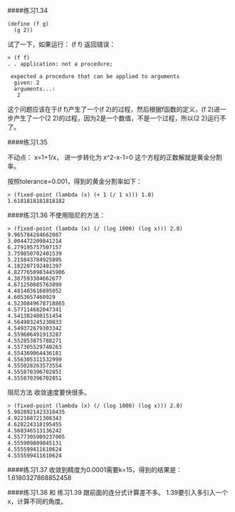 ####练习1.34
```racket
(define (f g)
  (g 2))
```
试了一下，如果运行：
(f f)
返回错误：
```racket
> (f f)
. . application: not a procedure;

 expected a procedure that can be applied to arguments
  given: 2
  arguments...:
   2
```
这个问题应该在于(f f)产生了一个(f 2)的过程，然后根据f函数的定义，(f 2)进一步产生了一个(2 2)的过程，因为2是一个数值，不是一个过程，所以(2 2)运行不了。

####练习1.35

不动点：
x=1+1/x，
进一步转化为
x^2-x-1=0
这个方程的正数解就是黄金分割率。

按照tolerance=0.001，得到的黄金分割率如下：
```racket
> (fixed-point (lambda (x) (+ 1 (/ 1 x))) 1.0)
1.6181818181818182
```
####练习1.36
不使用阻尼的方法：
```racket
> (fixed-point (lambda (x) (/ (log 1000) (log x))) 2.0)
9.965784284662087
3.004472209841214
6.279195757507157
3.759850702401539
5.215843784925895
4.182207192401397
4.8277650983445906
4.387593384662677
4.671250085763899
4.481403616895052
4.6053657460929
4.5230849678718865
4.577114682047341
4.541382480151454
4.564903245230833
4.549372679303342
4.559606491913287
4.552853875788271
4.557305529748263
4.554369064436181
4.556305311532999
4.555028263573554
4.555870396702851
4.555870396702851
```
阻尼方法 收敛速度要快很多。
```racket
> (fixed-point (lambda (x) (/ (log 1000) (log x))) 2.0)
5.9828921423310435
4.922168721308343
4.628224318195455
4.568346513136242
4.5577305909237005
4.555909809045131
4.555599411610624
4.555599411610624
```
####练习1.37
收敛到精度为0.0001需要k=15，得到的结果是：
1.6180327868852458

####练习1.38 和 练习1.39
跟前面的连分式计算差不多。
1.39要引入多引入一个x，计算不同的角度。
